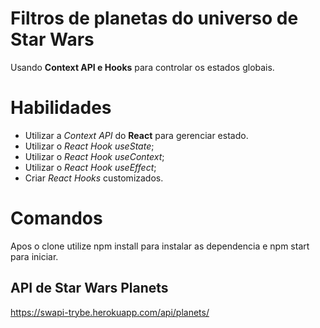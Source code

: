 # Filtros de planetas do universo de Star Wars

Usando **Context API e Hooks** para controlar os estados globais.

# Habilidades

* Utilizar a _Context API_ do **React** para gerenciar estado.
* Utilizar o _React Hook useState_;
* Utilizar o _React Hook useContext_;
* Utilizar o _React Hook useEffect_;
* Criar _React Hooks_ customizados.

# Comandos

Apos o clone utilize npm install para instalar as dependencia e npm start para iniciar.

## API de Star Wars Planets

https://swapi-trybe.herokuapp.com/api/planets/
